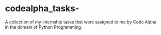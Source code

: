 # codealpha_tasks-
A collection of my internship tasks that were assigned to me by Code Alpha in the domain of Python Programming.
